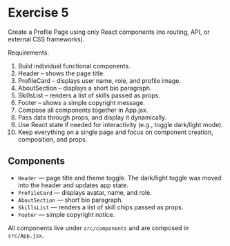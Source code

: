 # Exercise 5

Create a Profile Page using only React components (no routing, API, or external CSS frameworks).

Requirements:

1. Build individual functional components.
2. Header – shows the page title.
3. ProfileCard – displays user name, role, and profile image.
4. AboutSection – displays a short bio paragraph.
5. SkillsList – renders a list of skills passed as props.
6. Footer – shows a simple copyright message.
7. Compose all components together in App.jsx.
8. Pass data through props, and display it dynamically.
9. Use React state if needed for interactivity (e.g., toggle dark/light mode).
10. Keep everything on a single page and focus on component creation, composition, and props.



## Components

- `Header` — page title and theme toggle. The dark/light toggle was moved into the header and updates app state.
- `ProfileCard` — displays avatar, name, and role.
- `AboutSection` — short bio paragraph.
- `SkillsList` — renders a list of skill chips passed as props.
- `Footer` — simple copyright notice.

All components live under `src/components` and are composed in `src/App.jsx`.


